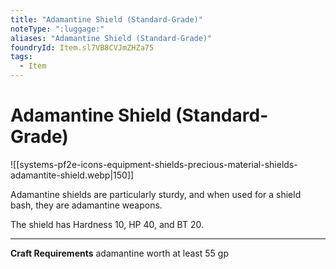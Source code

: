 ```yaml
---
title: "Adamantine Shield (Standard-Grade)"
noteType: ":luggage:"
aliases: "Adamantine Shield (Standard-Grade)"
foundryId: Item.sl7VB8CVJmZHZa75
tags:
  - Item
---
```


# Adamantine Shield (Standard-Grade)
![[systems-pf2e-icons-equipment-shields-precious-material-shields-adamantite-shield.webp|150]]

Adamantine shields are particularly sturdy, and when used for a shield bash, they are adamantine weapons.

The shield has Hardness 10, HP 40, and BT 20.

* * *

**Craft Requirements** adamantine worth at least 55 gp
